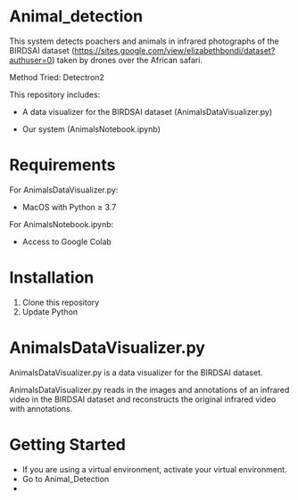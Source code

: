 # Animal_detection
This system detects poachers and animals in infrared photographs of the BIRDSAI dataset (https://sites.google.com/view/elizabethbondi/dataset?authuser=0) taken by drones over the African safari.

Method Tried: Detectron2

This repository includes:

- A data visualizer for the BIRDSAI dataset (AnimalsDataVisualizer.py)

- Our system (AnimalsNotebook.ipynb)

# Requirements
For AnimalsDataVisualizer.py:

- MacOS with Python ≥ 3.7

For AnimalsNotebook.ipynb:

- Access to Google Colab

# Installation
1. Clone this repository
2. Update Python

# AnimalsDataVisualizer.py
AnimalsDataVisualizer.py is a data visualizer for the BIRDSAI dataset.

AnimalsDataVisualizer.py reads in the images and annotations of an infrared video in the BIRDSAI dataset and reconstructs the original infrared video with annotations.

# Getting Started
- If you are using a virtual environment, activate your virtual environment.
- Go to Animal_Detection
- 
